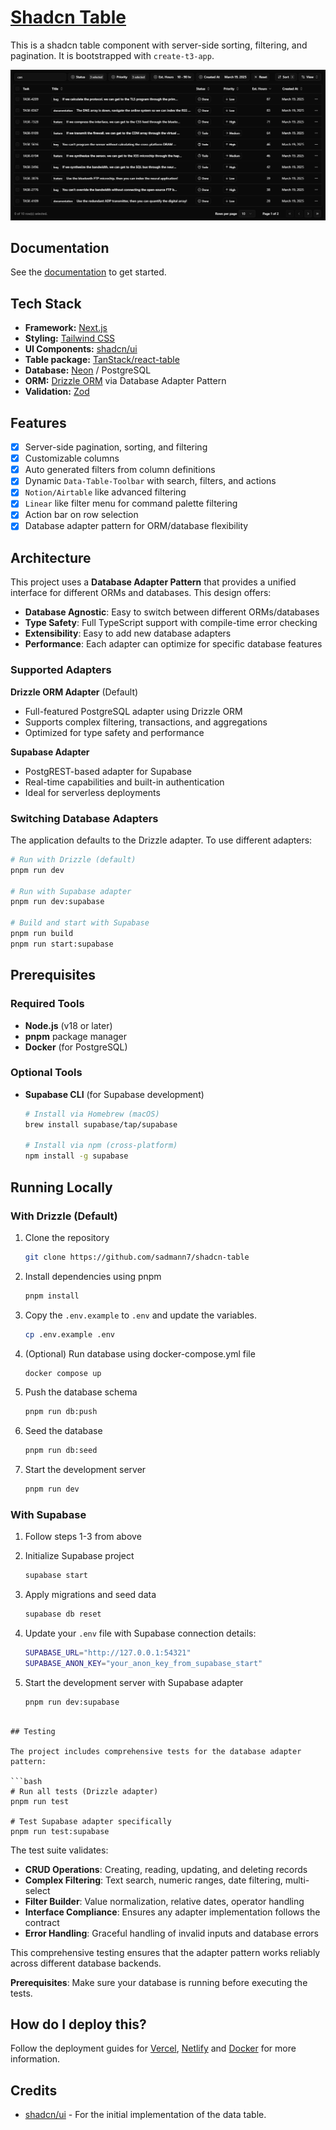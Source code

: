 # [Shadcn Table](https://tablecn.com)

This is a shadcn table component with server-side sorting, filtering, and pagination. It is bootstrapped with `create-t3-app`.

[![Shadcn Table](./public/images/screenshot.png)](https://tablecn.com)

## Documentation

See the [documentation](https://diceui.com/docs/components/data-table) to get started.

## Tech Stack

- **Framework:** [Next.js](https://nextjs.org)
- **Styling:** [Tailwind CSS](https://tailwindcss.com)
- **UI Components:** [shadcn/ui](https://ui.shadcn.com)
- **Table package:** [TanStack/react-table](https://tanstack.com/table/latest)
- **Database:** [Neon](https://neon.tech) / PostgreSQL
- **ORM:** [Drizzle ORM](https://orm.drizzle.team) via Database Adapter Pattern
- **Validation:** [Zod](https://zod.dev)

## Features

- [x] Server-side pagination, sorting, and filtering
- [x] Customizable columns
- [x] Auto generated filters from column definitions
- [x] Dynamic `Data-Table-Toolbar` with search, filters, and actions
- [x] `Notion/Airtable` like advanced filtering
- [x] `Linear` like filter menu for command palette filtering
- [x] Action bar on row selection
- [x] Database adapter pattern for ORM/database flexibility

## Architecture

This project uses a **Database Adapter Pattern** that provides a unified interface for different ORMs and databases. This design offers:

- **Database Agnostic**: Easy to switch between different ORMs/databases
- **Type Safety**: Full TypeScript support with compile-time error checking  
- **Extensibility**: Easy to add new database adapters
- **Performance**: Each adapter can optimize for specific database features

### Supported Adapters

**Drizzle ORM Adapter** (Default)
- Full-featured PostgreSQL adapter using Drizzle ORM
- Supports complex filtering, transactions, and aggregations
- Optimized for type safety and performance

**Supabase Adapter**
- PostgREST-based adapter for Supabase
- Real-time capabilities and built-in authentication
- Ideal for serverless deployments

### Switching Database Adapters

The application defaults to the Drizzle adapter. To use different adapters:

```bash
# Run with Drizzle (default)
pnpm run dev

# Run with Supabase adapter
pnpm run dev:supabase

# Build and start with Supabase
pnpm run build
pnpm run start:supabase
```

## Prerequisites

### Required Tools

- **Node.js** (v18 or later)
- **pnpm** package manager
- **Docker** (for PostgreSQL)

### Optional Tools

- **Supabase CLI** (for Supabase development)
  ```bash
  # Install via Homebrew (macOS)
  brew install supabase/tap/supabase
  
  # Install via npm (cross-platform)
  npm install -g supabase
  ```

## Running Locally

### With Drizzle (Default)

1. Clone the repository

   ```bash
   git clone https://github.com/sadmann7/shadcn-table
   ```

2. Install dependencies using pnpm

   ```bash
   pnpm install
   ```

3. Copy the `.env.example` to `.env` and update the variables.

   ```bash
   cp .env.example .env
   ```

4. (Optional) Run database using docker-compose.yml file

   ```bash
   docker compose up
   ```

5. Push the database schema

   ```bash
   pnpm run db:push
   ```

6. Seed the database

   ```bash
   pnpm run db:seed
   ```

7. Start the development server

   ```bash
   pnpm run dev
   ```

### With Supabase

1. Follow steps 1-3 from above

2. Initialize Supabase project

   ```bash
   supabase start
   ```

3. Apply migrations and seed data

   ```bash
   supabase db reset
   ```

4. Update your `.env` file with Supabase connection details:

   ```bash
   SUPABASE_URL="http://127.0.0.1:54321"
   SUPABASE_ANON_KEY="your_anon_key_from_supabase_start"
   ```

5. Start the development server with Supabase adapter

   ```bash
   pnpm run dev:supabase
   ```
```

## Testing

The project includes comprehensive tests for the database adapter pattern:

```bash
# Run all tests (Drizzle adapter)
pnpm run test

# Test Supabase adapter specifically
pnpm run test:supabase
```

The test suite validates:
- **CRUD Operations**: Creating, reading, updating, and deleting records
- **Complex Filtering**: Text search, numeric ranges, date filtering, multi-select
- **Filter Builder**: Value normalization, relative dates, operator handling
- **Interface Compliance**: Ensures any adapter implementation follows the contract
- **Error Handling**: Graceful handling of invalid inputs and database errors

This comprehensive testing ensures that the adapter pattern works reliably across different database backends.

**Prerequisites**: Make sure your database is running before executing the tests.

## How do I deploy this?

Follow the deployment guides for [Vercel](https://create.t3.gg/en/deployment/vercel), [Netlify](https://create.t3.gg/en/deployment/netlify) and [Docker](https://create.t3.gg/en/deployment/docker) for more information.

## Credits

- [shadcn/ui](https://github.com/shadcn-ui/ui/tree/main/apps/www/app/(app)/examples/tasks) - For the initial implementation of the data table.
